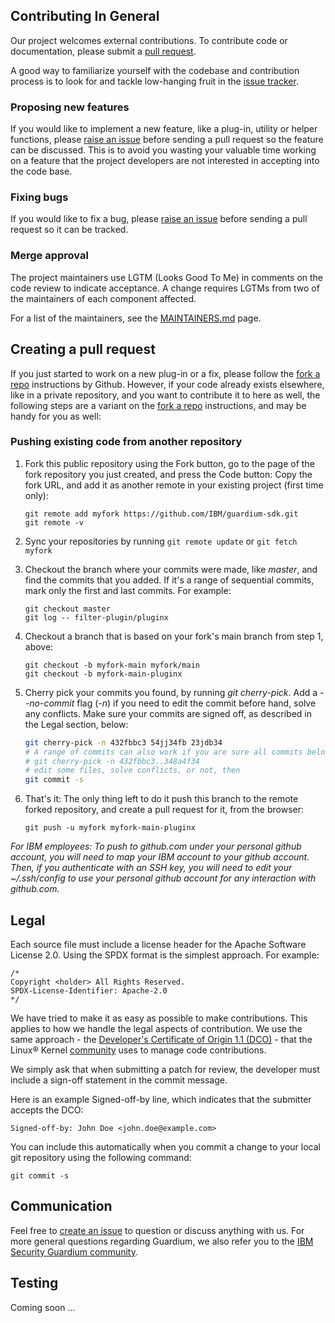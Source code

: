 ## Contributing In General
Our project welcomes external contributions. To contribute code or documentation, please submit a [pull request](https://github.com/IBM/guardium-sdk/pulls).

A good way to familiarize yourself with the codebase and contribution process is
to look for and tackle low-hanging fruit in the  [issue tracker][issues].

### Proposing new features

If you would like to implement a new feature, like a plug-in, utility or helper functions, please [raise an issue][issues] before sending a pull request so the feature can be discussed. This is to avoid
you wasting your valuable time working on a feature that the project developers
are not interested in accepting into the code base.

### Fixing bugs

If you would like to fix a bug, please [raise an issue][issues] before sending a
pull request so it can be tracked.

### Merge approval

The project maintainers use LGTM (Looks Good To Me) in comments on the code
review to indicate acceptance. A change requires LGTMs from two of the
maintainers of each component affected.

For a list of the maintainers, see the [MAINTAINERS.md](MAINTAINERS.md) page.


## Creating a pull request

If you just started to work on a new plug-in or a fix, please follow the [fork a repo][fork-a-repo] instructions by Github. However, if your code already exists elsewhere, like in a private repository, and you want to contribute it to here as well, the following steps are a variant on the [fork a repo][fork-a-repo] instructions, and may be handy for you as well: 

### Pushing existing code from another repository

1. Fork this public repository using the Fork button, go to the page of the fork repository you just created, and press the Code button: Copy the fork URL, and add it as another remote in your existing project (first time only):  
    ```
    git remote add myfork https://github.com/IBM/guardium-sdk.git
    git remote -v
    ```
2. Sync your repositories by running `git remote update` or `git fetch myfork`

3. Checkout the branch where your commits were made, like _master_, and find the commits that you added. If it's a range of sequential commits, mark only the first and last commits. For example: 
    
    ```
    git checkout master
    git log -- filter-plugin/pluginx
    ```

4. Checkout a branch that is based on your fork's main branch from step 1, above:
    
    ```
    git checkout -b myfork-main myfork/main
    git checkout -b myfork-main-pluginx
    ```

5. Cherry pick your commits you found, by running _git cherry-pick_. Add a _--no-commit_ flag (_-n_) if you need to edit the commit before hand, solve any conflicts. Make sure your commits are signed off, as described in the Legal section, below: 
    ```bash
    git cherry-pick -n 432fbbc3 54jj34fb 23jdb34 
    # A range of commits can also work if you are sure all commits belong: 
    # git cherry-pick -n 432fbbc3..348a4f34
    # edit some files, solve conflicts, or not, then
    git commit -s
    ```

6. That's it: The only thing left to do it push this branch to the remote forked repository, and create a pull request for it, from the browser: 
  
   ```
   git push -u myfork myfork-main-pluginx
   ```

_For IBM employees: To push to github.com under your personal github account, you will need to map your IBM account to your github account. Then, if you authenticate with an SSH key, you will need to edit your ~/.ssh/config to use your personal github account for any interaction with github.com._


## Legal

Each source file must include a license header for the Apache
Software License 2.0. Using the SPDX format is the simplest approach.
For example: 

```
/*
Copyright <holder> All Rights Reserved.
SPDX-License-Identifier: Apache-2.0
*/
```

We have tried to make it as easy as possible to make contributions. This
applies to how we handle the legal aspects of contribution. We use the
same approach - the [Developer's Certificate of Origin 1.1 (DCO)][DCO] - that the Linux® Kernel [community](https://elinux.org/Developer_Certificate_Of_Origin)
uses to manage code contributions.

We simply ask that when submitting a patch for review, the developer
must include a sign-off statement in the commit message.

Here is an example Signed-off-by line, which indicates that the
submitter accepts the DCO:

```
Signed-off-by: John Doe <john.doe@example.com>
```

You can include this automatically when you commit a change to your
local git repository using the following command:

```
git commit -s
```

## Communication
Feel free to [create an issue][issues] to question or discuss anything with us. For more general questions regarding Guardium, we also refer you to the [IBM Security Guardium community][Guardium community].

## Testing

Coming soon ...

<!-- links -->
[issues]: https://github.com/IBM/guardium-sdk/issues

[DCO]: https://developercertificate.org/

[Guardium community]: https://community.ibm.com/community/user/security/communities/community-home?communitykey=aa1a6549-4b51-421a-9c67-6dd41e65ef85&tab=groupdetails

[README.md]: ./README.md

[fork-a-repo]: https://docs.github.com/en/get-started/quickstart/fork-a-repo
